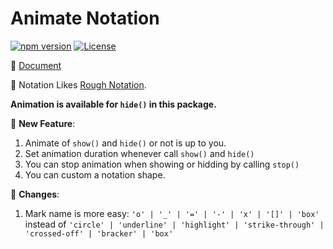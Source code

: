 
# Animate Notation

[![npm version][npm-version-src]][npm-version-href]
[![License][license-src]][license-href]

📖 [Document](https://howcasperwhat.github.io/notes/develop/More-Animatable-Notation#animate-notation)

👀 Notation Likes [Rough Notation](https://github.com/rough-stuff/rough-notation).

**Animation is available for `hide()` in this package.**

🚀 **New Feature**:

1. Animate of `show()` and `hide()` or not is up to you.
2. Set animation duration whenever call `show()` and `hide()`
3. You can stop animation when showing or hidding by calling `stop()`
4. You can custom a notation shape.

🔧 **Changes**:

1. Mark name is more easy: `'o' | '_' | '=' | '-' | 'x' | '[]' | 'box'` instead of `'circle' | 'underline' | 'highlight' | 'strike-through' | 'crossed-off' | 'bracker' | 'box'`

[npm-version-src]: https://img.shields.io/npm/v/animate-notation
[npm-version-href]: https://npmjs.com/package/animate-notation
[license-src]: https://img.shields.io/github/license/howcasperwhat/animate-notation.svg
[license-href]: https://github.com/howcasperwhat/animate-notation/blob/main/LICENSE
